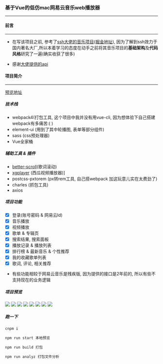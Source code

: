 ### 基于Vue的低仿mac网易云音乐web播放器
---
#### 前言
---
* 在写该项目之前, 参考了[ssh大佬的音乐项目](https://github.com/sl1673495/vue-netease-music)([掘金地址](https://juejin.im/post/5d3c0765f265da1b60294b78)), 因为了解到ssh效力于国内著名大厂,所以本着学习的态度在动手之前将其音乐项目的**基础架构**及**代码风格**研究了一遍(确实收获了很多)

* 感谢[大佬提供的api](https://github.com/Binaryify/NeteaseCloudMusicApi)
#### 项目简介
---
[预览地址](http://47.98.146.129:3390/music/)
##### 技术栈

* webpack4(打包工具, 这个项目中我并没有用vue-cli, 因为想体验下自己搭建webpack有多痛苦:( )
* element-ui (用到了其中轮播图, 表单等部分组件)
* sass (css预处理器)
* Vue全家桶

##### 辅助工具 & 插件
* [better-scroll](https://github.com/ustbhuangyi/better-scrollbetter-scroll)(歌词滚动)
* [xgplayer](https://github.com/bytedance/xgplayer) (西瓜视频播放器)]
* postcss-pxtorem (px转rem工具, 自己搭webpack 加这玩意儿实在太费劲了)
* charles (抓包工具)
* axios

##### 项目功能
- [x] 登录(账号密码 & 网易云Id)
- [x] 音乐播放
- [x] 视频播放
- [x] 歌单 & 专辑页
- [x] 搜索结果, 搜索面板
- [x] 播放记录 & 播放列表
- [x] 排行榜 & 最新音乐 & 个性推荐 
- [x] 我的收藏歌单列表
- [x] 歌词, 评论, 相关推荐

* 有些功能相较于网易云音乐是残疾版, 因为提供的接口是2年前的, 所以有些不支持现在的业务逻辑

##### 项目预览

![](https://user-gold-cdn.xitu.io/2020/1/11/16f936fa63cc76b7?w=3358&h=1834&f=png&s=192820)
![](https://user-gold-cdn.xitu.io/2020/1/11/16f936ff15411314?w=3354&h=1830&f=png&s=737271)
![](https://user-gold-cdn.xitu.io/2020/1/11/16f936ffb329c0d8?w=3352&h=1834&f=png&s=604815)
![](https://user-gold-cdn.xitu.io/2020/1/11/16f9370054257f69?w=3354&h=1840&f=png&s=154070)
![](https://user-gold-cdn.xitu.io/2020/1/11/16f93700c3a49a95?w=3350&h=1830&f=png&s=160910)
![](https://user-gold-cdn.xitu.io/2020/1/11/16f93702d66aff2f?w=3354&h=1832&f=png&s=296084)
![](https://user-gold-cdn.xitu.io/2020/1/11/16f93703689a1de5?w=3354&h=1828&f=png&s=377430)
![](https://user-gold-cdn.xitu.io/2020/1/11/16f93703ff335a2c?w=3360&h=1838&f=png&s=210892)

##### 跑一下

```
cnpm i 

npm run start 本地预览

npm run build 打包

npm run analyz 打包文件分析
```
